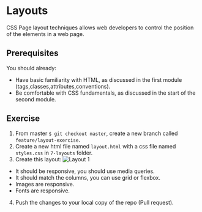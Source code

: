 # Layouts

CSS Page layout techniques allows web developers to control the position of the elements in a web page.

## Prerequisites
You should already:

* Have basic familiarity with HTML, as discussed in the first module (tags,classes,attributes,conventions).
* Be comfortable with CSS fundamentals, as discussed in the start of the second module.

## Exercise

1. From master `$ git checkout master`, create a new branch called `feature/layout-exercise`.
2. Create a new html file named `layout.html` with a css file named `styles.css` in `7-layouts` folder.
3. Create this layout:
![Layout 1](https://cdn-images-1.medium.com/max/1600/1*aN_Im5EoU8hswHF2Hkpksw.gif)
* It should be responsive, you should use media queries.
* It should match the columns, you can use grid or flexbox.
* Images are responsive.
* Fonts are responsive.

4. Push the changes to your local copy of the repo (Pull request).
